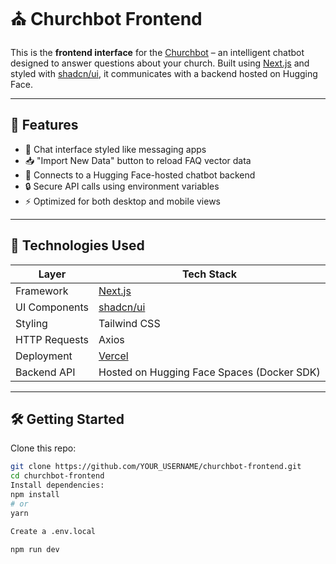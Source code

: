 # ⛪ Churchbot Frontend


This is the **frontend interface** for the [Churchbot](https://huggingface.co/spaces/miyukicodes/churchbot) – an intelligent chatbot designed to answer questions about your church. Built using [Next.js](https://nextjs.org) and styled with [shadcn/ui](https://ui.shadcn.dev), it communicates with a backend hosted on Hugging Face.

---

## 🚀 Features

- 💬 Chat interface styled like messaging apps
- 📥 "Import New Data" button to reload FAQ vector data
- 🧠 Connects to a Hugging Face-hosted chatbot backend
- 🔒 Secure API calls using environment variables
- ⚡ Optimized for both desktop and mobile views

---

## 🧰 Technologies Used

| Layer          | Tech Stack                                   |
|----------------|-----------------------------------------------|
| Framework      | [Next.js](https://nextjs.org)                |
| UI Components  | [shadcn/ui](https://ui.shadcn.dev)           |
| Styling        | Tailwind CSS                                 |
| HTTP Requests  | Axios                                         |
| Deployment     | [Vercel](https://vercel.com)                 |
| Backend API    | Hosted on Hugging Face Spaces (Docker SDK)   |

---

## 🛠️ Getting Started

Clone this repo:

```bash
git clone https://github.com/YOUR_USERNAME/churchbot-frontend.git
cd churchbot-frontend
Install dependencies:
npm install
# or
yarn

Create a .env.local

npm run dev
